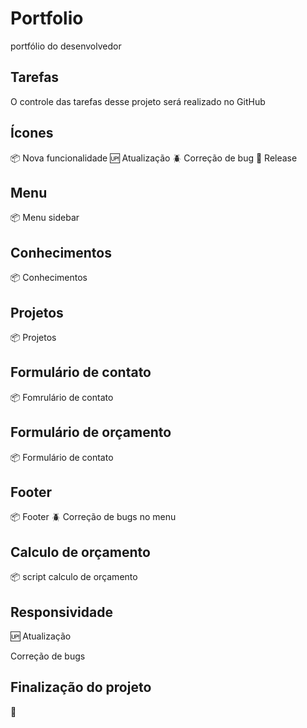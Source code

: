 # Portfolio

portfólio do desenvolvedor 

## Tarefas

O controle das tarefas desse projeto será realizado no GitHub

## Ícones

:package: Nova funcionalidade
:up: Atualização
:beetle: Correção de bug
:checkered_flag: Release

## Menu

:package: Menu sidebar

## Conhecimentos

:package: Conhecimentos

## Projetos

:package: Projetos

## Formulário de contato

:package: Fomrulário de contato

## Formulário de orçamento

:package: Formulário de contato

## Footer

:package: Footer
:beetle: Correção de bugs no menu

## Calculo de orçamento

:package: script calculo de orçamento

## Responsividade

:up: Atualização

Correção de bugs

## Finalização do projeto

:checkered_flag: 